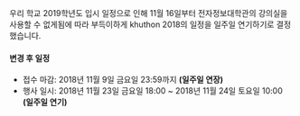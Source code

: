 우리 학교 2019학년도 입시 일정으로 인해 11월 16일부터 전자정보대학관의 강의실을 사용할 수 없게됨에 따라 부득이하게 khuthon 2018의 일정을 일주일 연기하기로 결정했습니다.

<h4>변경 후 일정</h4>

- 접수 마감: 2018년 11월 9일 금요일 23:59까지 **(일주일 연장)**
- 행사 일시: 2018년 11월 23일 금요일 18:00 ~ 2018년 11월 24일 토요일 10:00 **(일주일 연기)**
